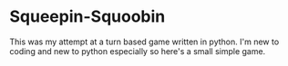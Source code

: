# Squeepin-Squoobin
This was my attempt at a turn based game written in python. I'm new to coding and new to python especially so here's a small simple game.
